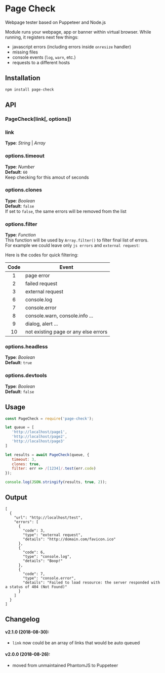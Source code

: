 # Page Check
Webpage tester based on Puppeteer and Node.js



Module runs your webpage, app or banner within virtual browser. While running, it registers next few things:
- javascript errors (including errors inside `onresize` handler)
- missing files
- console events (`log`, `warn`, etc.)
- requests to a different hosts



## Installation
```bash
npm install page-check
```



## API

### PageCheck(link[, options])

### link   
**Type**: _String_ | _Array_   


### options.timeout 
**Type**: _Number_   
**Default**: `60`     
Keep checking for this amout of seconds


### options.clones
**Type**: _Boolean_   
**Default**: `false`     
If set to `false`, the same errors will be removed from the list


### options.filter   
**Type**: _Function_     
This function will be used by `Array.filter()` to filter final list of errors.     
For example we could leave only `js errors` and `external request`:    

Here is the codes for quick filtering:

| Code | Event |
| :------: | ------ |
| 1 | page error |
| 2 | failed request |
| 3 | external request |
| 6 | console.log |
| 7 | console.error |
| 8 | console.warn, console.info ... |
| 9 | dialog, alert ... | 
| 10 | not existing page or any else errors | 


### options.headless    
**Type**: _Boolean_     
**Default**: `true`  


### options.devtools    
**Type**: _Boolean_   
**Default**: `false`  




## Usage
```javascript
const PageCheck = require('page-check');

let queue = [
   'http://localhost/page1', 
   'http://localhost/page2', 
   'http://localhost/page3'
]

let results = await PageCheck(queue, {
   timeout: 3, 
   clones: true,
   filter: err => /[1234]/.test(err.code)
});

console.log(JSON.stringify(results, true, 2));
```




## Output
```
[
  {
    "url": "http://localhost/test",
    "errors": [
      {
        "code": 3,
        "type": "external request",
        "details": "http://domain.com/favicon.ico"
      },
      {
        "code": 6,
        "type": "console.log",
        "details": "Boop!"
      },
      {
        "code": 7,
        "type": "console.error",
        "details": "Failed to load resource: the server responded with a status of 404 (Not Found)"
      }
    ]
  }
]
```





## Changelog 
#### v2.1.0 (2018-08-30):
- `link` now could be an array of links that would be auto queued

#### v2.0.0 (2018-08-26):
- moved from unmaintained PhantomJS to Puppeteer




